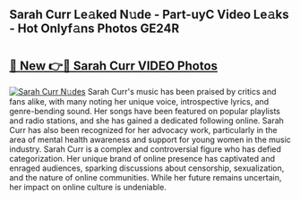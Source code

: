## Sarah Curr Le𝚊ked N𝚞de - Part-uyC Video Le𝚊ks - Hot Onlyf𝚊ns Photos GE24R

# <h2><a href="http://ab89009.deff.icu/?id=Sarah+Curr">🔗 New 👉🔴 Sarah Curr VIDEO Photos</a></h2>

[![Sarah Curr N𝚞des](https://i.imgur.com/rIISA9y.gif)](http://ab89009.deff.icu/?id=Sarah+Curr)
Sarah Curr's music has been praised by critics and fans alike, with many noting her unique voice, introspective lyrics, and genre-bending sound. Her songs have been featured on popular playlists and radio stations, and she has gained a dedicated following online. Sarah Curr has also been recognized for her advocacy work, particularly in the area of mental health awareness and support for young women in the music industry. Sarah Curr is a complex and controversial figure who has defied categorization. Her unique brand of online presence has captivated and enraged audiences, sparking discussions about censorship, sexualization, and the nature of online communities. While her future remains uncertain, her impact on online culture is undeniable.
